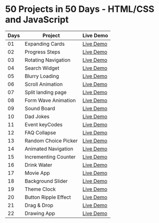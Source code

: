 # 50 Projects in 50 Days - HTML/CSS and JavaScript

| Days | Project              | Live Demo                                                 |
| ---- | -------------------- | --------------------------------------------------------- |
| 01   | Expanding Cards      | [Live Demo](https://expending-cards.netlify.app/)         |
| 02   | Progress Steps       | [Live Demo](https://progress-step-js.netlify.app/)        |
| 03   | Rotating Navigation  | [Live Demo](https://rotating-navigation-js.netlify.app/)  |
| 04   | Search Widget        | [Live Demo](https://search-widget-js.netlify.app/)        |
| 05   | Blurry Loading       | [Live Demo](https://blurry-loading-js.netlify.app/)       |
| 06   | Scroll Animation     | [Live Demo](https://scroll-animation-js.netlify.app/)     |
| 07   | Split landing page   | [Live Demo](https://split-landingpage-js.netlify.app/)    |
| 08   | Form Wave Animation  | [Live Demo](https://input-wave-animation.netlify.app/)    |
| 09   | Sound Board          | [Live Demo](https://sounds-board.netlify.app/)            |
| 10   | Dad Jokes            | [Live Demo](https://dad-jokes-js.netlify.app/)            |
| 11   | Event keyCodes       | [Live Demo](https://event-keycodes-js.netlify.app/)       |
| 12   | FAQ Collapse         | [Live Demo](https://faq-collapse-js.netlify.app/)         |
| 13   | Random Choice Picker | [Live Demo](https://random-choice-picker-js.netlify.app/) |
| 14   | Animated Navigation  | [Live Demo](https://animated-navigation-js.netlify.app/)  |
| 15   | Incrementing Counter | [Live Demo](https://counter-incrementing-js.netlify.app/) |
| 16   | Drink Water          | [Live Demo](https://drink-water-js.netlify.app/)          |
| 17   | Movie App            | [Live Demo](https://app-movie-js.netlify.app/)            |
| 18   | Background Slider    | [Live Demo](https://background-slider-js.netlify.app/)    |
| 19   | Theme Clock          | [Live Demo](https://clock-theme-js.netlify.app/)          |
| 20   | Button Ripple Effect | [Live Demo](https://button-ripple-js.netlify.app/)        |
| 21   | Drag & Drop          | [Live Demo](https://drag-drop-js.netlify.app/)            |
| 22   | Drawing App          | [Live Demo](https://drawing-app-js.netlify.app/)          |

